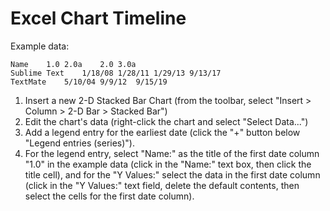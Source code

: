 # Excel Chart Timeline

Example data:

	Name	1.0	2.0a	2.0	3.0a
	Sublime Text	1/18/08	1/28/11	1/29/13	9/13/17
	TextMate	5/10/04	9/9/12	9/15/19

1. Insert a new 2-D Stacked Bar Chart (from the toolbar, select "Insert > Column > 2-D Bar > Stacked Bar")
2. Edit the chart's data (right-click the chart and select "Select Data...")
3. Add a legend entry for the earliest date (click the "+" button below "Legend entries (series)").
4. For the legend entry, select "Name:" as the title of the first date column "1.0" in the example data (click in the "Name:" text box, then click the title cell), and for the "Y Values:" select the data in the first date column (click in the "Y Values:" text field, delete the default contents, then select the cells for the first date column).